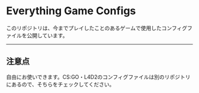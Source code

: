 # Everything Game Configs

このリポジトリは、今までプレイしたことのあるゲームで使用したコンフィグファイルを公開しています。

---

## 注意点
自由にお使いできます。CS:GO・L4D2のコンフィグファイルは別のリポジトリにあるので、そちらをチェックしてください。
